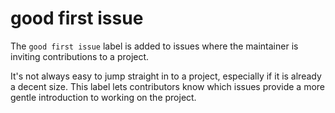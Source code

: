 # good first issue

The `good first issue` label is added to issues where the maintainer is inviting contributions to a project.

It's not always easy to jump straight in to a project, especially if it is already a decent size.
This label lets contributors know which issues provide a more gentle introduction to working on the project.
